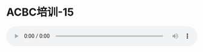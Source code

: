 # ACBC培训-15

<audio style="width: 100%;" preload="false" controls controlslist="nodownload"><source src="http://file.simai.life/audio/mp3/old/12145.mp3" type="audio/mpeg">Your browser does not support the audio element.</audio>


